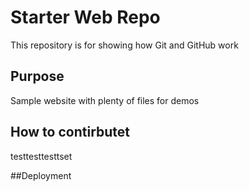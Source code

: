 # Starter Web Repo

This repository is for showing how Git and GitHub work

## Purpose

Sample website with plenty of files for demos


## How to contirbutet

testtesttesttset

##Deployment
